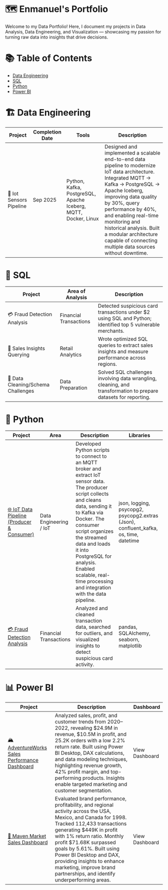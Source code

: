 # 🗺 Enmanuel's Portfolio

Welcome to my Data Portfolio!
Here, I document my projects in Data Analysis, Data Engineering, and Visualization — showcasing my passion for turning raw data into insights that drive decisions.

# 📚 Table of Contents

 - [Data Engineering](#data-engineer)
 - [SQL](#sql)
 - [Python](#python)
 - [Power BI](#power-bi)

<a name="data-engineer"></a>
# 🏗 Data Engineering

| Project                              | Completion Date | Tools                            | Description                                                                                                                                                      |
| ------------------------------------ | --------------- | -------------------------------- | ---------------------------------------------------------------------------------------------------------------------------------------------------------------- |
| 🚛 Iot Sensors Pipeline               | Sep 2025        | Python, Kafka, PostgreSQL, Apache Iceberg, MQTT, Docker, Linux | Designed and implemented a scalable end-to-end data pipeline to modernize IoT data architecture. Integrated MQTT → Kafka → PostgreSQL → Apache Iceberg, improving data quality by 30%, query performance by 40%, and enabling real-time monitoring and historical analysis. Built a modular architecture capable of connecting multiple data sources without downtime. |

<a name="sql"></a>
# 🧠 SQL

| Project                     | Area of Analysis       | Description                                                                                                     |
| --------------------------- | ---------------------- | --------------------------------------------------------------------------------------------------------------- |
| 💳 Fraud Detection Analysis | Financial Transactions | Detected suspicious card transactions under $2 using SQL and Python; identified top 5 vulnerable merchants.     |
| 🧾 Sales Insights Querying  | Retail Analytics       | Wrote optimized SQL queries to extract sales insights and measure performance across regions.                   |
| 🧰 Data Cleaning/Schema Challenges | Data Preparation       | Solved SQL challenges involving data wrangling, cleaning, and transformation to prepare datasets for reporting. |

<a name="python"></a>
# 🐍 Python

| Project                                    | Area                   | Description                                                                                                                                                                                                                                                                                                                                | Libraries                                                     |
| ------------------------------------------ | ---------------------- | ------------------------------------------------------------------------------------------------------------------------------------------------------------------------------------------------------------------------------------------------------------------------------------------------------------------------------------------ | ------------------------------------------------------------- |
| [🌐 IoT Data Pipeline (Producer & Consumer)](https://github.com/EnmanuelMateo/Portafolio/tree/5eadf5d70e0b0bf655909b5c1ba1e6c6964baa50/Python/IoT%20Data%20Pipeline) | Data Engineering / IoT | Developed Python scripts to connect to an MQTT broker and extract IoT sensor data. The producer script collects and cleans data, sending it to Kafka via Docker. The consumer script organizes the streamed data and loads it into PostgreSQL for analysis. Enabled scalable, real-time processing and integration with the data pipeline. | json, logging, psycopg2, psycopg2.extras (Json), confluent_kafka, os, time, datetime |
| [💳 Fraud Detection Analysis](https://github.com/EnmanuelMateo/Portafolio/tree/5eadf5d70e0b0bf655909b5c1ba1e6c6964baa50/Python/Fraud%20Detection%20Analysis) | Financial Transactions | Analyzed and cleaned transaction data, searched for outliers, and visualized insights to detect suspicious card activity. | pandas, SQLAlchemy, seaborn, matplotlib |



# 📊 Power BI
<a name="power-bi"></a>

| Project                                       | Description                                                                                                                                                                                                                                                                                                                                                                                  | Dashboard      |
| --------------------------------------------- | -------------------------------------------------------------------------------------------------------------------------------------------------------------------------------------------------------------------------------------------------------------------------------------------------------------------------------------------------------------------------------------------- | -------------- |
| [🏔 AdventureWorks Sales Performance Dashboard ](https://github.com/EnmanuelMateo/Portafolio/tree/bbefc54ff33a4e54498d1b983e8f243d5e1a2209/Power%20BI/Adventure_Works)| Analyzed sales, profit, and customer trends from 2020–2022, revealing $24.9M in revenue, $10.5M in profit, and 25.2K orders with a low 2.2% return rate. Built using Power BI Desktop, DAX calculations, and data modeling techniques, highlighting revenue growth, 42% profit margin, and top-performing products. Insights enable targeted marketing and customer segmentation.            | View Dashboard |
| [🛒 Maven Market Sales Dashboard](https://github.com/EnmanuelMateo/Portafolio/tree/bbefc54ff33a4e54498d1b983e8f243d5e1a2209/Power%20BI/Maven_Market)               | Evaluated brand performance, profitability, and regional activity across the USA, Mexico, and Canada for 1998. Tracked 112,433 transactions generating $449K in profit with 1% return ratio. Monthly profit $71.68K surpassed goals by 5.61%. Built using Power BI Desktop and DAX, providing insights to enhance marketing, improve brand partnerships, and identify underperforming areas. | View Dashboard |
